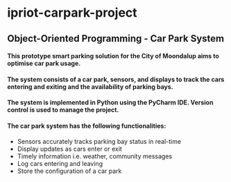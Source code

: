 # ipriot-carpark-project
## Object-Oriented Programming - Car Park System
#### This prototype smart parking solution for the City of Moondalup aims to optimise car park usage. 
#### The system consists of a car park, sensors, and displays to track the cars entering and exiting and the availability of parking bays.

#### The system is implemented in Python using the PyCharm IDE. Version control is used to manage the project. 
#### The car park system has the following functionalities:
- Sensors accurately tracks parking bay status in real-time
- Display updates as cars enter or exit
- Timely information i.e. weather, community messages
- Log cars entering and leaving 
- Store the configuration of a car park